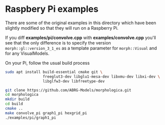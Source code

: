 # Raspbery Pi examples

There are some of the original examples in this directory which have been slightly modified so that they will run on a Raspberry Pi.

If you diff **examples/pi/convolve.cpp** with **examples/convolve.cpp** you'll see that the only difference is to specify the version `morph::gl::version_3_1_es` as a template parameter for `morph::Visual` and for any VisualModels.

On your Pi, follow the usual build process

```bash
sudo apt install build-essential cmake git \
                 freeglut3-dev libglu1-mesa-dev libxmu-dev libxi-dev \
                 libglfw3-dev libfreetype-dev

git clone https://github.com/ABRG-Models/morphologica.git
cd morphologica
mkdir build
cd build
cmake ..
make convolve_pi graph1_pi hexgrid_pi
./examples/pi/graph1_pi
```
